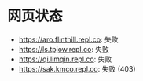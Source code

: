 # 网页状态
- https://aro.flinthill.repl.co: 失败
- https://ls.tpjow.repl.co: 失败
- https://qi.limqin.repl.co: 失败
- https://sak.kmco.repl.co: 失败 (403)
